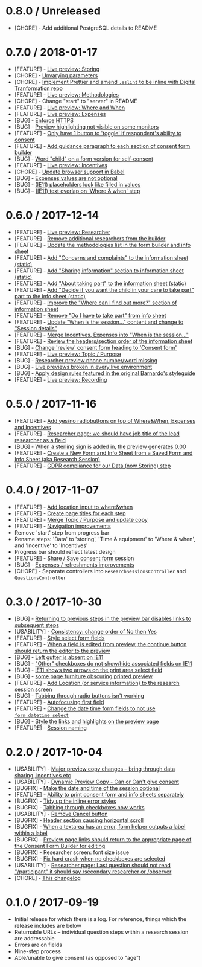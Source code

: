 # 0.8.0 / Unreleased

* [CHORE] - Add additional PostgreSQL details to README

# 0.7.0 / 2018-01-17

* [FEATURE] - [Live preview: Storing](https://trello.com/c/2RNcewZH)
* [CHORE] - [Unvarying parameters](https://github.com/barnardos/consent-form-builder-rails/pull/194)
* [CHORE] - [Implement Prettier and amend `.eslint` to be inline with Digital Tranformation repo](https://trello.com/c/YzaEzJ1B/300-3-implement-prettier-and-amend-eslint-to-be-inline-with-digital-tranformation-repo)
* [FEATURE] - [Live preview: Methodologies](https://trello.com/c/2D5821QQ)
* [CHORE] - Change "start" to "server" in README
* [FEATURE] - [Live preview: Where and When](https://trello.com/c/ZJDBrILw)
* [FEATURE] - [Live preview: Expenses](https://trello.com/c/8w2kqaa6/261-3-live-preview-expenses)
* [BUG] - [Enforce HTTPS](https://trello.com/c/81qbObMx)
* [BUG] - [Preview highlighting not visible on some monitors](https://trello.com/c/Vu2Hi3mg)
* [FEATURE] - [Only have 1 button to 'toggle' if respondent's ability to consent](https://trello.com/c/Rk2I2yIg/266-2-only-have-1-button-to-toggle-if-respondents-ability-to-consent)
* [FEATURE] - [Add guidance paragraph to each section of consent form builder](https://trello.com/c/Mrkkr3ij/306-2-add-guidance-paragraph-to-each-section-of-consent-form-builder)
* [BUG] - [Word "child" on a form version for self-consent](https://trello.com/c/monsCFE9/309-1-bug-word-child-on-a-form-version-for-self-consent)
* [FEATURE] - [Live preview: Incentives](https://trello.com/c/4sfX3wZj/263-3-live-preview-incentives)
* [CHORE] - [Update browser support in Babel](https://trello.com/c/RGm3Ssw0/282-2-update-browser-support-in-babel)
* [BUG] - [Expenses values are not optional](https://trello.com/c/coasUFw2/299-3-bug-expenses-values-are-not-optional)
* [BUG] - [(IE11) placeholders look like filled in values](https://trello.com/c/dBIiI9aF/311-bug-ie11-placeholders-look-like-filled-in-values)
* [BUG] – [(IE11) text overlap on 'Where & when' step](https://trello.com/c/s8d4BT5q/310-bug-ie11-text-overlap-on-where-when-step)

# 0.6.0 / 2017-12-14

* [FEATURE] - [Live preview: Researcher](https://trello.com/c/T2MeDlYY/255-13-live-preview-researcher)
* [FEATURE] - [Remove additional researchers from the builder](https://trello.com/c/sDbgJ6dQ/276-8-remove-additional-researchers-from-the-builder)
* [FEATURE] - [Update the methodologies list in the form builder and info sheet](https://trello.com/c/oI7k0fFy/210-5-update-the-methodologies-list-in-the-form-builder-and-info-sheet)
* [FEATURE] - [Add "Concerns and complaints" to the information sheet (static)](https://trello.com/c/Rvs9PGTM/279-2-add-concerns-and-complaints-to-the-information-sheet-static)
* [FEATURE] - [Add "Sharing information" section to information sheet (static)](https://trello.com/c/4BEtxvHd)
* [FEATURE] - [Add "About taking part" to the information sheet (static)](https://trello.com/c/eth5vJYW)
* [FEATURE] - [Add "Decide if you want the child in your care to take part" part to the info sheet (static)](https://trello.com/c/uzbzifmd/280-2-add-decide-if-you-want-the-child-in-your-care-to-take-part-part-to-the-info-sheet-static)
* [FEATURE] - [Improve the "Where can I find out more?" section of information sheet](https://trello.com/c/VrKLhmWK/274-2-improve-the-where-can-i-find-out-more-section-of-information-sheet)
* [FEATURE] - [Remove "Do I have to take part" from info sheet](https://trello.com/c/ZJt7BJ6n)
* [FEATURE] - [Update "When is the session..." content and change to "Session details"](https://trello.com/c/Xj2WfSpH/289-8-update-when-is-the-session-content-and-change-to-session-details)
* [FEATURE] - [Merge Incentives, Expenses into "When is the session..."](https://trello.com/c/cmTxdOPX/281-2-merge-incentives-expenses-into-when-is-the-session)
* [FEATURE] - [Review the headers/section order of the information sheet](https://trello.com/c/VIAe530f/272-1-review-the-headers-section-order-of-the-information-sheet)
* [BUG] - [Change 'review' consent form heading to 'Consent form'](https://trello.com/c/2Hjw3duY/294-change-review-consent-form-heading-to-consent-form)
* [FEATURE] - [Live preview: Topic / Purpose](https://trello.com/c/JiSAAKBv/256-3-live-preview-topic-purpose)
* [BUG] - [Researcher preview phone number/word missing](https://trello.com/c/Vt4JdtH5/293-bugs-researcher-preview)
* [BUG] - [Live previews broken in every live environment](https://trello.com/c/BV2jgy9O/295-live-previews-broken-in-every-live-environment)
* [BUG] - [Apply design rules featured in the original Barnardo's styleguide](https://trello.com/c/CtYloVeU/286-apply-design-rules-featured-in-the-original-barnardos-styleguide)
* [FEATURE] - [Live preview: Recording](https://trello.com/c/YY9TDLiB/258-5-live-preview-recording)

# 0.5.0 / 2017-11-16

* [FEATURE] - [Add yes/no radiobuttons on top of Where&When, Expenses and Incentives](https://trello.com/c/Ncnz0D6S/229-2-add-yes-no-radiobuttons-on-top-of-wherewhen-expenses-and-incentives)
* [FEATURE] - [Researcher page: we should have job title of the lead researcher as a field](https://trello.com/c/HvKi9NwT/169-2-researcher-page-we-should-have-job-title-of-the-lead-researcher-as-a-field)
* [BUG] - [When a sterling sign is added in, the preview generates 0.00](https://trello.com/c/IHdoFxEl/246-3-bug-when-a-sterling-sign-is-added-in-the-preview-generates-000)
* [FEATURE] - [Create a New Form and Info Sheet from a Saved Form and Info Sheet (aka Research Session)](https://trello.com/c/qYBbtDC9/87-create-a-new-form-and-info-sheet-from-a-saved-form-and-info-sheet-aka-research-session)
* [FEATURE] - [GDPR compliance for our Data (now Storing) step](https://trello.com/c/kkuQxS8T/224-gdpr-compliance-for-our-data-now-storing-step)

# 0.4.0 / 2017-11-07

* [FEATURE] - [Add location input to where&when](https://trello.com/c/wdLqH6qT/228-1-add-location-input-to-wherewhen)
* [FEATURE] - [Create page titles for each step](https://trello.com/c/iZY1S1ZC/200-3-create-page-titles-for-each-step)
* [FEATURE] - [Merge Topic / Purpose and update copy](https://trello.com/c/YIQw4isH/208-3-merge-topic-purpose-and-update-copy)
* [FEATURE] - [Navigation improvements](https://trello.com/c/nVXG9lGt/144-navigation-improvements)
* Remove 'start' step from progress bar
* Rename steps: 'Data' to 'storing', 'Time & equipment' to 'Where & when', and 'Incentive' to 'Incentives'
* Progress bar should reflect latest design
* [FEATURE] - [Share / Save consent form session](https://trello.com/c/zU3zqiy1/92-5-share-save-consent-form-session)
* [BUG] - [Expenses / refreshments improvements](https://trello.com/c/2mT0SkHT/212-2-expenses-refreshments-improvements)
* [CHORE] - Separate controllers into `ResearchSessionsController` and `QuestionsController`

# 0.3.0 / 2017-10-30

* [BUG] - [Returning to previous steps in the preview bar disables links to subsequent steps](https://trello.com/c/0k7u2liM/199-bug-returning-to-previous-steps-in-the-preview-bar-disables-links-to-subsequent-steps)
* [USABILITY] - [Consistency: change order of No then Yes](https://trello.com/c/IjZuVOkS/182-consistency-change-order-of-no-then-yes)
* [FEATURE] - [Style select form fields](https://trello.com/c/Oi7CBb0t/180-style-select-form-fields)
* [FEATURE] - [When a field is edited from preview, the continue button should return the editor to the preview](https://trello.com/c/6PUIvgXx/196-when-a-field-is-edited-from-preview-the-continue-button-should-return-the-editor-to-the-preview)
* [BUG] - [Left gutter is absent on IE11](https://trello.com/c/MHPi5b2K/198-left-gutter-is-absent-on-ie11)
* [BUG] - ["Other" checkboxes do not show/hide associated fields on IE11](https://trello.com/c/vU78qwtO/197-other-checkboxes-do-not-show-hide-associated-fields-on-ie11)
* [BUG] - [IE11 shows two arrows on the print area select field](https://trello.com/c/Y55ixqL5/206-ie11-shows-two-arrows-on-the-print-area-select-field)
* [BUG] - [some page furniture obscuring printed preview](https://trello.com/c/1EKgH3tL/188-2-bug-some-page-furniture-obscuring-printed-preview)
* [FEATURE] - [Add Location (or service information) to the research session screen](https://trello.com/c/yzOexm0b/175-3-add-location-or-service-information-to-the-research-session-screen)
* [BUG] - [Tabbing through radio buttons isn't working](https://trello.com/c/dRpWMj0g/220-tabbing-through-radio-buttons-isnt-working)
* [FEATURE] - [Autofocusing first field](https://trello.com/c/g7JyFg0O/141-3-autofocusing-first-field)
* [FEATURE] - [Change the date time form fields to not use `form.datetime_select`](https://trello.com/c/91fUZw28/189-3-change-the-date-time-form-fields-to-not-use-formdatetimeselect)
* [BUG] - [Style the links and highlights on the preview page](https://trello.com/c/DI8wiPw2/110-spike-style-the-links-and-highlights-on-the-preview-page)
* [FEATURE] - [Session naming](https://trello.com/c/VQbfdtLM/222-8-session-naming)

# 0.2.0 / 2017-10-04

* [USABILITY] - [Major preview copy changes – bring through data sharing, incentives etc](https://trello.com/c/lxrTEvdo/157-5-validate-that-all-relevant-content-from-the-form-is-reflected-in-the-preview-copy)
* [USABILITY] - [Dynamic Preview Copy - Can or Can't give consent](https://trello.com/c/uexOizmX/146-dynamic-preview-copy-can-or-cant-give-consent)
* [BUGFIX] - [Make the date and time of the session optional](https://trello.com/c/MfcP4OQX/149-3-in-reality-the-date-and-time-of-the-session-is-not-optional)
* [FEATURE] - [Ability to print consent form and info sheets separately](https://trello.com/c/EhJjHEjS/158-ability-to-print-consent-form-and-info-sheets-separately)
* [BUGFIX] - [Tidy up the inline error styles](https://trello.com/c/qmwS3Q2b/164-tidy-up-the-inline-error-styles)
* [BUGFIX] - [Tabbing through checkboxes now works](https://trello.com/c/AtwZN5N8/136-tabbing-through-checkboxes-isnt-working)
* [USABILITY] - [Remove Cancel button](https://trello.com/c/XWoysuWu/107-1-remove-cancel-button)
* [BUGFIX] - [Header section causing horizontal scroll](https://trello.com/c/IukVaf3c/100-2-header-section-causing-horizontal-scroll)
* [BUGFIX] - [When a textarea has an error, form helper outputs a label within a label](https://trello.com/c/XDkR3yhr/165-bug-when-a-textarea-has-an-error-form-helper-outputs-a-label-within-a-label)
* [BUGFIX] - [Preview page links should return to the appropriate page of the Consent Form Builder for editing](https://trello.com/c/p6HAGJRa/176-bug-preview-page-links-should-return-to-the-appropriate-page-of-the-consent-form-builder-for-editing)
* [BUGFIX] - Researcher screen: font size issue
* [BUGFIX] - [Fix hard crash when no checkboxes are selected](https://trello.com/c/Yz48ihXf/177-3-bug-if-you-dont-select-from-a-list-of-checkboxes-when-thats-the-only-input-you-get-this-error)
* [USABILITY] - [Researcher page: Last question should not read "/participant" it should say /secondary researcher or /observer](https://trello.com/c/vVxZhTh1/168-1-researcher-page-last-question-should-not-read-participant-it-should-say-secondary-researcher-or-observer)
* [CHORE] - [This changelog](https://trello.com/c/8HFvUI0z/109-spike-ensure-that-each-release-has-an-appropriate-version-and-codename-based-on-semver-and-ntwicm-releases-4h#comment-59d3aa4e68fe1471489a1090)

# 0.1.0 / 2017-09-19

* Initial release for which there is a log. For reference, things which the release includes are below
* Returnable URLs – individual question steps within a research session are addressable
* Errors are on fields
* Nine-step process
* Able/unable to give consent (as opposed to "age")
